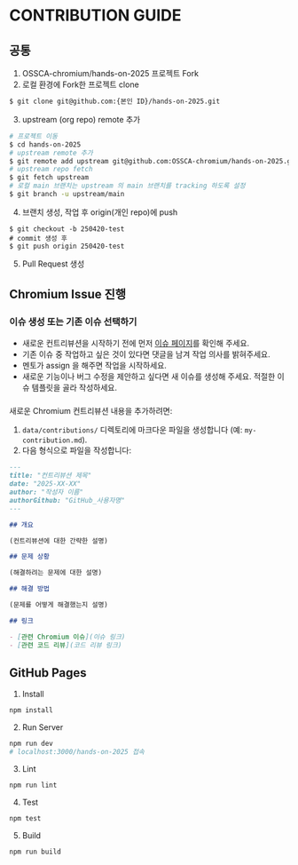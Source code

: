 # CONTRIBUTION GUIDE

## 공통

1. OSSCA-chromium/hands-on-2025 프로젝트 Fork
2. 로컬 환경에 Fork한 프로젝트 clone

```bash
$ git clone git@github.com:{본인 ID}/hands-on-2025.git
```

3. upstream (org repo) remote 추가

```bash
# 프로젝트 이동
$ cd hands-on-2025
# upstream remote 추가
$ git remote add upstream git@github.com:OSSCA-chromium/hands-on-2025.git
# upstream repo fetch
$ git fetch upstream
# 로컬 main 브랜치는 upstream 의 main 브랜치를 tracking 하도록 설정
$ git branch -u upstream/main
```

4. 브랜치 생성, 작업 후 origin(개인 repo)에 push

```
$ git checkout -b 250420-test
# commit 생성 후
$ git push origin 250420-test
```

5. Pull Request 생성

## Chromium Issue 진행

### 이슈 생성 또는 기존 이슈 선택하기

- 새로운 컨트리뷰션을 시작하기 전에 먼저 [이슈 페이지](https://github.com/OSSCA-chromium/hands-on-2025/issues)를 확인해 주세요.
- 기존 이슈 중 작업하고 싶은 것이 있다면 댓글을 남겨 작업 의사를 밝혀주세요.
- 멘토가 assign 을 해주면 작업을 시작하세요.
- 새로운 기능이나 버그 수정을 제안하고 싶다면 새 이슈를 생성해 주세요. 적절한 이슈 템플릿을 골라 작성하세요.

###

새로운 Chromium 컨트리뷰션 내용을 추가하려면:

1. `data/contributions/` 디렉토리에 마크다운 파일을 생성합니다 (예: `my-contribution.md`).
2. 다음 형식으로 파일을 작성합니다:

```markdown
---
title: "컨트리뷰션 제목"
date: "2025-XX-XX"
author: "작성자 이름"
authorGithub: "GitHub_사용자명"
---

## 개요

(컨트리뷰션에 대한 간략한 설명)

## 문제 상황

(해결하려는 문제에 대한 설명)

## 해결 방법

(문제를 어떻게 해결했는지 설명)

## 링크

- [관련 Chromium 이슈](이슈 링크)
- [관련 코드 리뷰](코드 리뷰 링크)
```

## GitHub Pages

1. Install

```bash
npm install
```

2. Run Server

```bash
npm run dev
# localhost:3000/hands-on-2025 접속
```

3. Lint

```bash
npm run lint
```

4. Test

```bash
npm test
```

5. Build

```bash
npm run build
```
